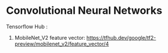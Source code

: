 Convolutional Neural Networks
=====


Tensorflow Hub :

1. MobileNet_V2 feature vector: https://tfhub.dev/google/tf2-preview/mobilenet_v2/feature_vector/4



